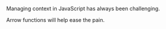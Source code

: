 Managing context in JavaScript has always been challenging. 

Arrow functions will help ease the pain.
